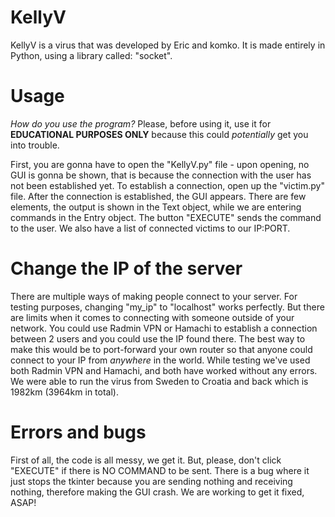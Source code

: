 # KellyV
KellyV is a virus that was developed by Eric and komko.
It is made entirely in Python, using a library called: "socket".

 # Usage
 *How do you use the program?*
 Please, before using it, use it for **EDUCATIONAL PURPOSES ONLY** because this could *potentially* get you into trouble.
 
 First, you are gonna have to open the "KellyV.py" file - upon opening, no GUI is gonna be shown, that is because the connection with the user has not been established yet. To establish a connection, open up the "victim.py" file. 
 After the connection is established, the GUI appears. 
 There are few elements, the output is shown in the Text object, while we are entering commands in the Entry object.
 The button "EXECUTE" sends the command to the user.
 We also have a list of connected victims to our IP:PORT.

# Change the IP of the server
There are multiple ways of making people connect to your server.
For testing purposes, changing "my_ip" to "localhost" works perfectly. But there are limits when it comes to connecting with someone outside of your network.
You could use Radmin VPN or Hamachi to establish a connection between 2 users and you could use the IP found there.
The best way to make this would be to port-forward your own router so that anyone could connect to your IP from *anywhere* in the world. 
While testing we've used both Radmin VPN and Hamachi, and both have worked without any errors. We were able to run the virus from Sweden to Croatia and back which is 1982km (3964km in total).

# Errors and bugs
First of all, the code is all messy, we get it.
But, please, don't click "EXECUTE" if there is NO COMMAND to be sent. There is a bug where it just stops the tkinter because you are sending nothing and receiving nothing, therefore making the GUI crash.
We are working to get it fixed, ASAP!
